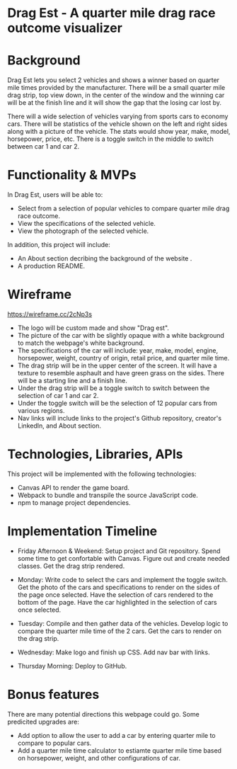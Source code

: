 # Drag Est - A quarter mile drag race outcome visualizer 

# Background 

Drag Est lets you select 2 vehicles and shows a winner based on quarter mile times provided by the manufacturer. There will be a small quarter mile drag strip, top view down, in the center of the window and the winning car will be at the finish line and it will show the gap that the losing car lost by. 

There will a wide selection of vehicles varying from sports cars to economy cars. There will be statistics of the vehicle shown on the left and right sides along with a picture of the vehicle. The stats would show year, make, model, horsepower, price, etc. There is a toggle switch in the middle to switch between car 1 and car 2.

# Functionality & MVPs

In Drag Est, users will be able to:

- Select from a selection of popular vehicles to compare quarter mile drag race outcome.
- View the specifications of the selected vehicle.
- View the photograph of the selected vehicle.

In addition, this project will include:

- An About section decribing the background of the website .
- A production README.

# Wireframe

https://wireframe.cc/2cNp3s


- The logo will be custom made and show "Drag est".
- The picture of the car with be slightly opaque with a white background to match the webpage's white background.
- The specifications of the car will include: year, make, model, engine, horsepower, weight, country of origin, retail price, and quarter mile time.  
- The drag strip will be in the upper center of the screen. It will have a texture to resemble asphault and have green grass on the sides. There will be a starting line and a finish line. 
- Under the drag strip will be a toggle switch to switch between the selection of car 1 and car 2. 
- Under the toggle switch will be the selection of 12 popular cars from various regions.
- Nav links will include links to the project's Github repository, creator's LinkedIn, and About section.

# Technologies, Libraries, APIs

This project will be implemented with the following technologies:

- Canvas API to render the game board.
- Webpack to bundle and transpile the source JavaScript code.
- npm to manage project dependencies.

# Implementation Timeline

- Friday Afternoon & Weekend: Setup project and Git repository. Spend some time to get confortable with Canvas. Figure out and create needed classes. Get the drag strip rendered. 

- Monday: Write code to select the cars and implement the toggle switch. Get the photo of the cars and specifications to render on the sides of the page once selected. Have the selection of cars rendered to the bottom of the page. Have the car highlighted in the selection of cars once selected. 

- Tuesday: Compile and then gather data of the vehicles. Develop logic to compare the quarter mile time of the 2 cars. Get the cars to render on the drag strip. 

- Wednesday: Make logo and finish up CSS. Add nav bar with links. 

- Thursday Morning: Deploy to GitHub. 

# Bonus features

There are many potential directions this webpage could go. Some predicited upgrades are:

- Add option to allow the user to add a car by entering quarter mile to compare to popular cars. 
- Add a quarter mile time calculator to estiamte quarter mile time based on horsepower, weight, and other configurations of car. 
